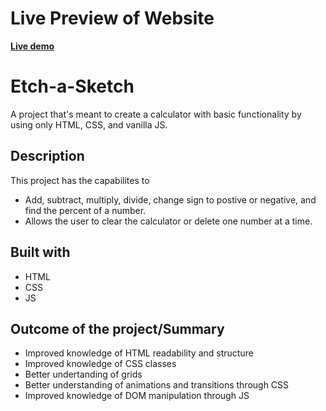 # Live Preview of Website

[**Live demo**](https://poloa3998.github.io/Calculator/)

# Etch-a-Sketch

A project that's meant to create a calculator with basic functionality by using only HTML, CSS, and vanilla JS.

## Description

This project has the capabilites to
* Add, subtract, multiply, divide, change sign to postive or negative, and find the percent of a number.
* Allows the user to clear the calculator or delete one number at a time.

## Built with

* HTML
* CSS
* JS

## Outcome of the project/Summary

* Improved knowledge of HTML readability and structure
* Improved knowledge of CSS classes
* Better undertanding of grids
* Better understanding of animations and transitions through CSS
* Improved knowledge of DOM manipulation through JS

